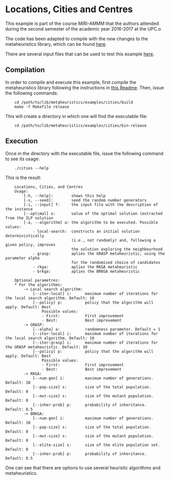 # Locations, Cities and Centres

This example is part of the course MIRI-AMMM that the authors attended during
the second semester of the academic year 2016-2017 at the UPC.o

The code has been adapted to compile with the new changes to the metaheuristics
library, which can be found [here](https://github.com/lluisalemanypuig/metaheuristics).

There are several input files that can be used to test this example [here](https://github.com/lluisalemanypuig/metaheuristics/tree/master/examples/citites/inputs).

## Compilation

In order to compile and execute this example, first compile the metaheuristics library
following the instructions in [this Readme](https://github.com/lluisalemanypuig/metaheuristics/blob/master/README.md).
Then, issue the following commands:

		cd /path/to/lib/metaheuristics/examples/cities/build
		make -f Makefile release

This will create a directory in which one will find the executable file:

		cd /path/to/lib/metaheuristics/examples/cities/bin-release

## Execution

Once in the directory with the executable file, issue the following command
to see its usage:

		./cities --help

This is the result:

		Locations, Cities, and Centres
		Usage:
			[-h, --help]:        shows this help
			[-s, --seed]:        seed the random number generators
			[-i, --input] f:     the input file with the description of the instance
			[--optimal] o:       value of the optimal solution (extracted from the ILP solution
			[-a, --algorithm] a: the algorithm to be executed. Possible values:
				- local-search:  constructs an initial solution deterministically
								 (i.e., not randomly) and, following a given policy, improves
								 the solution exploring the neighbourhood
				- grasp:         aplies the GRASP metaheuristic, using the parameter alpha
								 for the randomised choice of candidates
				- rkga:          aplies the RKGA metaheuristic
				- brkga:         aplies the BRKGA metaheuristic

		Optional parametres:
		* For the algorithms:
			-> Local search algorithm:
				[--iter-local] i:      maximum number of iterations for the local search algorithm. Default: 10
				[--policy] p:          policy that the algorithm will apply. Default: Best
					Possible values:
					- First:           First improvement
					- Best:            Best improvement
			-> GRASP:
				[--alpha] a:           randomness parameter. Default = 1
				[--iter-local] i:      maximum number of iterations for the local search algorithm. Default: 10
				[--iter-grasp] i:      maximum number of iterations for the GRASP metaheuristic. Default: 10
				[--policy] p:          policy that the algorithm will apply. Default: Best
					Possible values:
					- First:           First improvement
					- Best:            Best improvement
			-> RKGA:
				[--num-gen] i:         maximum number of generations. Default: 10
				[--pop-size] s:        size of the total population. Default: 0
				[--mut-size] s:        size of the mutant population. Default: 0
				[--inher-prob] p:      probability of inheritance. Default: 0.5
			-> BRKGA:
				[--num-gen] i:         maximum number of generations. Default: 10
				[--pop-size] s:        size of the total population. Default: 0
				[--mut-size] s:        size of the mutant population. Default: 0
				[--elite-size] s:      size of the elite population set. Default: 0
				[--inher-prob] p:      probability of inheritance. Default: 0.5

One can see that there are options to use several heuristic algorithms and metaheuristics.
